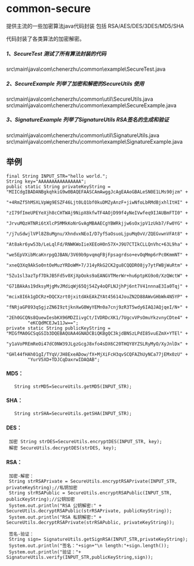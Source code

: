 # common-secure
提供主流的一些加密算法java代码封装 包括 RSA/AES/DES/3DES/MD5/SHA

代码封装了各类算法的加密解密。

##### 1、SecureTest 测试了所有算法封装的代码

src\main\java\com\chenerzhu\common\example\SecureTest.java

##### 2、SecureExample 列举了加密和解密的SecureUtils 使用

src\main\java\com\chenerzhu\common\util\SecureUtils.java    
src\main\java\com\chenerzhu\common\example\SecureExample.java

##### 3、SignatureExample 列举了SignatureUtils RSA签名的生成和验证 
  
src\main\java\com\chenerzhu\common\util\SignatureUtils.java   
src\main\java\com\chenerzhu\common\example\SignatureExample.java

## 举例
    final String INPUT_STR="hello world.";   
    String key="AAAAAAAAAAAAAAAA";  
    public static String privateKeyString = "MIICdgIBADANBgkqhkiG9w0BAQEFAASCAmAwggJcAgEAAoGBALeSN0E1LMs90jzm" +
            "+4RmZf5hMSXLVpWg9ESZF46Ljt0LQ1bf0kuDMZyAnzF+jiwNfoLbRMdBjxhlItHI" +
            "zI79fImeUPEYeXjh8cCHTWAj9NipX8kfwTF4AOjD99f4yNeIVwfeq9IJAUBmFTI0" +
            "JrvuMQzHTNRi6tXlcP5MMkKoNrGvAgMBAAECgYBWRkjjw6sOxjpV1zUkb7/Fw0YG" +
            "/j7uSdwjlVPl8Z8uMgnu/XhndvxNEoI/D7yf5aOsuoLjpuMq0vV/ZQEGvwnVFAt8" +
            "At8akr6yw53b/LeLqlFd/RNWKWoIieXEEoH0n57X+J9U7CTIkCLLQnVhc+63L9ha" +
            "we5EpVXibMcaKnrpgQJBAN/3V69b9pvqmqFBjFpsagrdso+evOqMmp6rPc0KmmNT" +
            "xneQ3Xq9AkSo0ntOeMuzYRDoWM+7/J14yRkG2CK2gu8CQQDR08jy7ytFWBjWuRtm" +
            "5Zu1sl3azTpf7DkJB5Fd5v0XjXpOoks9aEANGVTMerWr+hu6ptpKG9o0/XzQWctW" +
            "G71BAkAs19dksyMjgMvJMdiqWj65Qj54Zy4oQFLNJjhPj6nt7V41nnnaE3Ia0Tqj" +
            "mcix8I6k1gDCRz+DQCXzrt0jxitdAkEAkZYAt45614JouZN2D88AWvGHbWk4N5YP" +
            "fNRjaGP893qSgjzZN6I9ztjknXwG0WyYEMn0a7cnj9zR3T5wdy6IAQJAQjqeI/N+" +
            "2Eh0GCQNs8QuewIesbKX96MDZIivgCt/IVDRDcXK1/7UgcvVPsOmuYkzvnyCDte4" +
            "eKCQdMCEJw11Jw==";
    private static String publicKeyString = "MIGfMA0GCSqGSIb3DQEBAQUAA4GNADCBiQKBgQC3kjdBNSzLPdI85vuEZmX+YTEl" +
            "y1aVoPREmReOi47dC0NW39JLgzGcgJ8xfo4sDX6C20THQY8YZSLRyMyO/XyJnlDx" +
            "GHl44fHAh01gI/TYqV/JH8ExeADow/fX+MjXiFcH3qvSCQFAZhUyNCa77jEMx0zU" +
            "YurV5XD+TDJCqDaxrwIDAQAB";
   
#### MD5：  
       String strMD5=SecureUtils.getMD5(INPUT_STR);  
#### SHA：
       String strSHA=SecureUtils.getSHA(INPUT_STR); 
#### DES：  
     加密 String strDES=SecureUtils.encryptDES(INPUT_STR, key);
     解密 SecureUtils.decryptDES(strDES, key);
#### RSA：  
     加密-解密：
     String strRSAPrivate = SecureUtils.encryptRSAPrivate(INPUT_STR, privateKeyString);//私钥加密
     String strRSAPublic = SecureUtils.encryptRSAPublic(INPUT_STR, publicKeyString);//公钥加密
     System.out.println("RSA 公钥解密:" + SecureUtils.decryptRSAPublic(strRSAPrivate, publicKeyString));
     System.out.println("RSA 私钥解密:" + SecureUtils.decryptRSAPrivate(strRSAPublic, privateKeyString));  
       
     签名-验证：
     String sign= SignatureUtils.getSignRSA(INPUT_STR,privateKeyString);
     System.out.println("签名："+sign+"\n length:"+sign.length());
     System.out.println("验证："+ SignatureUtils.verify(INPUT_STR,publicKeyString,sign));
